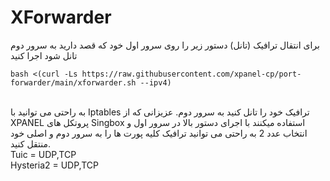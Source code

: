 # XForwarder
برای انتقال ترافیک (تانل) دستور زیر را روی سرور اول خود که قصد دارید به سرور دوم تانل شود اجرا کنید <br>
```
bash <(curl -Ls https://raw.githubusercontent.com/xpanel-cp/port-forwarder/main/xforwarder.sh --ipv4)
```
<br>
به راحتی می توانید با Iptables ترافیک خود را تانل کنید به سرور دوم.
عزیزانی که از XPANEL پروتکل های Singbox  استفاده میکنند با اجرای دستور بالا در سرور اول و انتخاب عدد 2 به راحتی می توانید ترافیک کلیه پورت ها را به سرور دوم و اصلی خود منتقل کنید.<br>
Tuic = UDP,TCP<br>
Hysteria2 = UDP,TCP<br>


